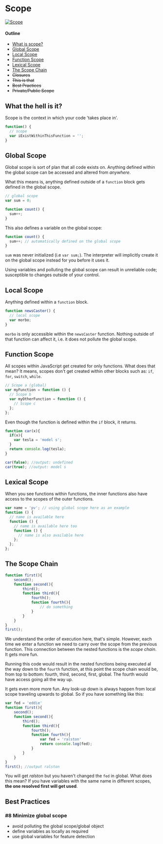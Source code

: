 # Scope
[![Scope](http://imgs.xkcd.com/comics/laser_scope.jpg)](https://xkcd.com/101/)

#### Outline
- [What is scope?](#what-the-hell-is-it?)
- [Global Scope](#global-scope)
- [Local Scope](#local-scope)
- [Function Scope](#function-scope)
- [Lexical Scope](#lexical-scope)
- [The Scope Chain](#the-scope-chain)
- ~~Closures~~
- ~~This is that~~
- ~~Best Practices~~
- ~~Private/Public Scope~~

## What the hell is it?
Scope is the context in which your code 'takes place in'.

```javascript
function() {
  // scope
  var iExistWithinThisFunction = '';
}
```

## Global Scope
Global scope is sort of plan that all code exists on. Anything defined within the global scope can be accessed and altered from _anywhere_.

What this means is, anything defined outside of a `function` block gets defined in the global scope.

```javascript
// global scope
var sum = 0;

function count() {
  sum++;
}
```

This also defines a variable on the global scope:

```javascript
function count() {
  sum++; // automatically defined on the global scope
}
```

`sum` was never initialized (i.e `var sum;`). The interpreter will implicitly create it on the global scope instead for you before it uses it.

Using variables and polluting the global scope can result in unreliable code; susceptible to changes outside of your control.

## Local Scope
Anything defined within a `function` block.

```javascript
function newsCaster() {
  // local scope
  var morbo;
}
```

`morbo` is only accessible within the `newsCaster` function. Nothing outside of that function can affect it, i.e. it does not pollute the global scope.

## Function Scope
All scopes within JavaScript get created for only functions. What does that mean? It means, scopes don't get created within other blocks such as: `if`, `for`, `switch`, `while`.  

 ```javascript
 // Scope a (global)
 var myFunction = function () {
   // Scope b
   var myOtherFunction = function () {
     // Scope c
   };
 };
```

Even though the function is defined within the `if` block, it returns.

```javascript
function car(x){
  if(x){
    var tesla = 'model s';
  }
  return console.log(tesla);
}

car(false); //output: undefined
car(true); //output: model s
```

## Lexical Scope
When you see functions within functions, the inner functions also have access to the scopes of the outer functions.

```javascript
var name = 'pv'; // using global scope here as an example
function () {
  // name is available here
  function () {
    // name is available here too
    function () {
      // name is also available here
    };
  };
};
```

## The Scope Chain

```javascript
function first(){
    second();
    function second(){
        third();
        function third(){
            fourth();
            function fourth(){
                // do something
            }
        }
    }
}
first();
```

We understand the order of execution here, that's simple. However, each time we enter a function we need to carry over the scope from the previous function. This connection between the nested functions is the _scope chain_. It gets more fun.

Running this code would result in the nested functions being executed al the way down to the `fourth` function, at this point the scope chain would be, from top to bottom: fourth, third, second, first, global. The fourth would have access going all the way up.

It gets even more more fun. Any look-up down is always happen from local scope traveling upwards to global. So if you have something like this:

```javascript
var fed = 'eddie'
function first(){
    second();
    function second(){
        third();
        function third(){
            fourth();
            function fourth(){
                var fed = 'ralston'
                return console.log(fed);
            }
        }
    }
}
first(); //output ralston
```
You will get _ralston_ but you haven't changed the `fed` in global. What does this mean? If you have variables with the same name in different scopes, **the one resolved first will get used**.


## Best Practices

### \#8 Minimize global scope
- avoid polluting the global scope/global object
- define variables as locally as required
- use global variables for feature detection
